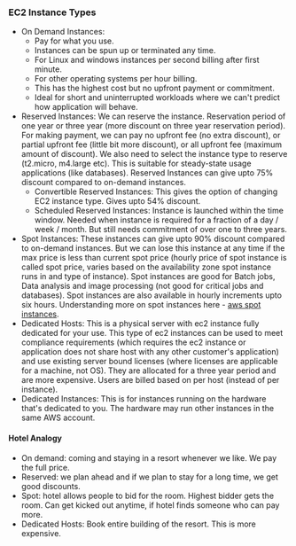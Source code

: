 ### EC2 Instance Types

- On Demand Instances: 
    - Pay for what you use. 
    - Instances can be spun up or terminated any time. 
    - For Linux and windows instances per second billing after first minute. 
    - For other operating systems per hour billing. 
    - This has the highest cost but no upfront payment or commitment. 
    - Ideal for short and uninterrupted workloads where we can't predict how application will behave.
- Reserved Instances: We can reserve the instance. Reservation period of one year or three year (more discount on three year reservation period). For making payment, we can pay no upfront fee (no extra discount), or partial upfront fee (little bit more discount), or all upfront fee (maximum amount of discount). We also need to select the instance type to reserve (t2.micro, m4.large etc). This is suitable for steady-state usage applications (like databases). Reserved Instances can give upto 75% discount compared to on-demand instances.
    - Convertible Reserved Instances: This gives the option of changing EC2 instance type. Gives upto 54% discount.
    - Scheduled Reserved Instances: Instance is launched within the time window. Needed when instance is required for a fraction of a day / week / month. But still needs commitment of over one to three years.
- Spot Instances: These instances can give upto 90% discount compared to on-demand instances. But we can lose this instance at any time if the max price is less than current spot price (hourly price of spot instance is called spot price, varies based on the availability zone spot instance runs in and type of instance). Spot instances are good for Batch jobs, Data analysis and image processing (not good for critical jobs and databases). Spot instances are also available in hourly increments upto six hours. Understanding more on spot instances here - [aws spot instances](https://docs.aws.amazon.com/AWSEC2/latest/UserGuide/using-spot-instances.html).
- Dedicated Hosts: This is a physical server with ec2 instance fully dedicated for your use. This type of ec2 instances can be used to meet compliance requirements (which requires the ec2 instance or application does not share host with any other customer's application) and use existing server bound licenses (where licenses are applicable for a machine, not OS). They are allocated for a three year period and are more expensive. Users are billed based on per host (instead of per instance).
- Dedicated Instances: This is for instances running on the hardware that's dedicated to you. The hardware may run other instances in the same AWS account.

#### Hotel Analogy
- On demand: coming and staying in a resort whenever we like. We pay the full price.
- Reserved: we plan ahead and if we plan to stay for a long time, we get good discounts.
- Spot: hotel allows people to bid for the room. Highest bidder gets the room. Can get kicked out anytime, if hotel finds someone who can pay more. 
- Dedicated Hosts: Book entire building of the resort. This is more expensive.
